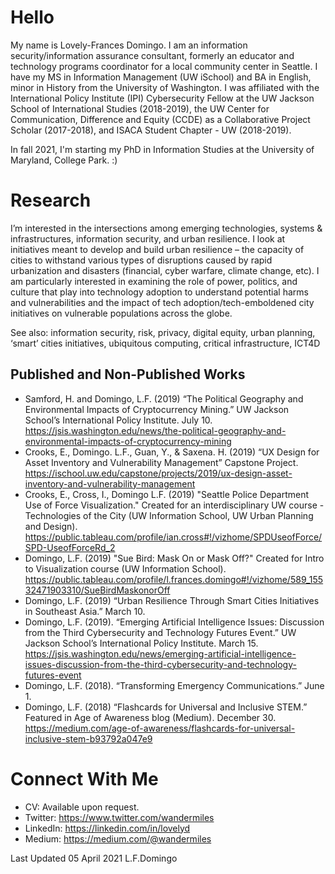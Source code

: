 # Hello
My name is Lovely-Frances Domingo. I am an information security/information assurance consultant, formerly an educator and technology programs coordinator for a local community center in Seattle. I have my MS in Information Management (UW iSchool) and BA in English, minor in History from the University of Washington. I was affiliated with the International Policy Institute (IPI) Cybersecurity Fellow at the UW Jackson School of International Studies (2018-2019), the UW Center for Communication, Difference and Equity (CCDE) as a Collaborative Project Scholar (2017-2018), and ISACA Student Chapter - UW (2018-2019).

In fall 2021, I'm starting my PhD in Information Studies at the University of Maryland, College Park. :)

# Research
I’m interested in the intersections among emerging technologies, systems & infrastructures, information security, and urban resilience. I look at initiatives meant to develop and build urban resilience – the capacity of cities to withstand various types of disruptions caused by rapid urbanization and disasters (financial, cyber warfare, climate change, etc). I am particularly interested in examining the role of power, politics, and culture that play into technology adoption to understand potential harms and vulnerabilities and the impact of tech adoption/tech-emboldened city initiatives on vulnerable populations across the globe.

See also: information security, risk, privacy, digital equity, urban planning, ‘smart’ cities initiatives, ubiquitous computing, critical infrastructure, ICT4D

## Published and Non-Published Works
- Samford, H. and Domingo, L.F. (2019) “The Political Geography and Environmental Impacts of Cryptocurrency Mining.” UW Jackson School’s International Policy Institute. July 10. <https://jsis.washington.edu/news/the-political-geography-and-environmental-impacts-of-cryptocurrency-mining>
- Crooks, E., Domingo. L.F., Guan, Y., & Saxena. H. (2019) “UX Design for Asset Inventory and Vulnerability Management” Capstone Project. <https://ischool.uw.edu/capstone/projects/2019/ux-design-asset-inventory-and-vulnerability-management>
- Crooks, E., Cross, I., Domingo L.F. (2019) "Seattle Police Department Use of Force Visualization." Created for an interdisciplinary UW course - Technologies of the City (UW Information School, UW Urban Planning and Design). <https://public.tableau.com/profile/ian.cross#!/vizhome/SPDUseofForce/SPD-UseofForceRd_2>
- Domingo, L.F. (2019) "Sue Bird: Mask On or Mask Off?" Created for Intro to Visualization course (UW Information School). <https://public.tableau.com/profile/l.frances.domingo#!/vizhome/589_15532471903310/SueBirdMaskonorOff>
- Domingo, L.F. (2019) “Urban Resilience Through Smart Cities Initiatives in Southeast Asia.” March 10.
- Domingo, L.F. (2019). “Emerging Artificial Intelligence Issues: Discussion from the Third Cybersecurity and Technology Futures Event.” UW Jackson School’s International Policy Institute. March 15. <https://jsis.washington.edu/news/emerging-artificial-intelligence-issues-discussion-from-the-third-cybersecurity-and-technology-futures-event>
- Domingo, L.F. (2018). “Transforming Emergency Communications.” June 1.
- Domingo, L.F. (2018) “Flashcards for Universal and Inclusive STEM.” Featured in Age of Awareness blog (Medium). December 30. <https://medium.com/age-of-awareness/flashcards-for-universal-inclusive-stem-b93792a047e9>

# Connect With Me
- CV: Available upon request.
- Twitter: <https://www.twitter.com/wandermiles>
- LinkedIn: <https://linkedin.com/in/lovelyd>
- Medium: <https://medium.com/@wandermiles>

Last Updated 05 April 2021 L.F.Domingo

